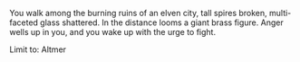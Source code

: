 You walk among the burning ruins of an elven city, tall spires broken, multi-faceted glass shattered. In the distance looms a giant brass figure. Anger wells up in you, and you wake up with the urge to fight.

Limit to: Altmer
